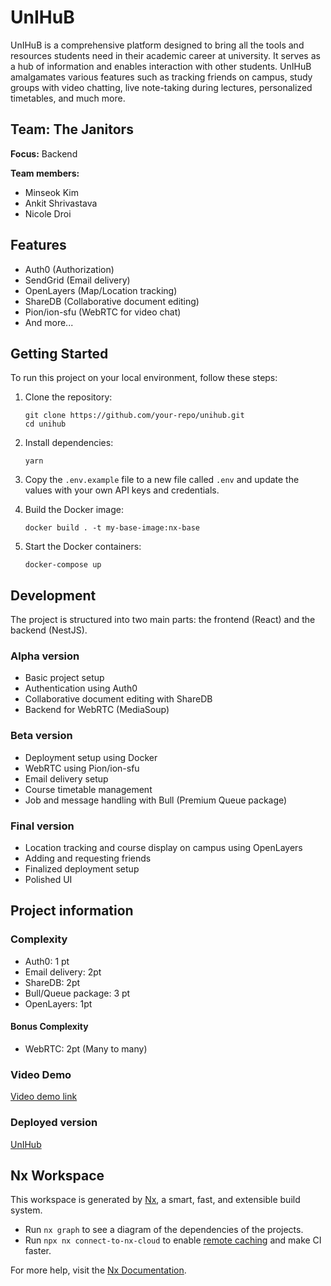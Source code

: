 # UnIHuB

UnIHuB is a comprehensive platform designed to bring all the tools and resources students need in their academic career at university. It serves as a hub of information and enables interaction with other students. UnIHuB amalgamates various features such as tracking friends on campus, study groups with video chatting, live note-taking during lectures, personalized timetables, and much more.

## Team: The Janitors

**Focus:** Backend

**Team members:**

- Minseok Kim
- Ankit Shrivastava
- Nicole Droi

## Features

- Auth0 (Authorization)
- SendGrid (Email delivery)
- OpenLayers (Map/Location tracking) 
- ShareDB (Collaborative document editing)
- Pion/ion-sfu (WebRTC for video chat)
- And more...

## Getting Started

To run this project on your local environment, follow these steps:

1. Clone the repository:

   ```
   git clone https://github.com/your-repo/unihub.git
   cd unihub
   ```

2. Install dependencies:

   ```
   yarn
   ```

3. Copy the `.env.example` file to a new file called `.env` and update the values with your own API keys and credentials.

4. Build the Docker image:

   ```
   docker build . -t my-base-image:nx-base
   ```

5. Start the Docker containers:
   ```
   docker-compose up
   ```

## Development

The project is structured into two main parts: the frontend (React) and the backend (NestJS).

### Alpha version

- Basic project setup
- Authentication using Auth0
- Collaborative document editing with ShareDB
- Backend for WebRTC (MediaSoup)

### Beta version

- Deployment setup using Docker
- WebRTC using Pion/ion-sfu
- Email delivery setup
- Course timetable management
- Job and message handling with Bull (Premium Queue package)

### Final version

- Location tracking and course display on campus using OpenLayers
- Adding and requesting friends
- Finalized deployment setup
- Polished UI

## Project information

### Complexity

- Auth0: 1 pt
- Email delivery: 2pt
- ShareDB: 2pt
- Bull/Queue package: 3 pt
- OpenLayers: 1pt

#### Bonus Complexity

- WebRTC: 2pt (Many to many)


### Video Demo
[Video demo link](https://discord.com/channels/1080712220926820352/1080712222789079102/1091476587045724170)

### Deployed version
[UnIHub](https://unihub.today/)

## Nx Workspace

This workspace is generated by [Nx](https://nx.dev), a smart, fast, and extensible build system.

- Run `nx graph` to see a diagram of the dependencies of the projects.
- Run `npx nx connect-to-nx-cloud` to enable [remote caching](https://nx.app) and make CI faster.

For more help, visit the [Nx Documentation](https://nx.dev).

